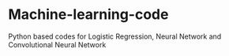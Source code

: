 # Machine-learning-code
Python based codes for Logistic Regression, Neural Network and Convolutional Neural Network
